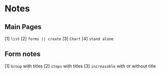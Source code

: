 # Notes 
## Main Pages
[1] `list`
[2] `forms || create`
[3] `Chart`
[4] `stand alone`

## Form notes
[1] `Group` with titles
[2] `steps` with titles 
[3] `increasable` with or without title
